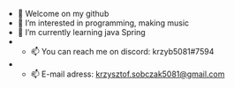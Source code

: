 - 👋 Welcome on my github
- 👀 I’m interested in programming, making music
- 🌱 I’m currently learning java Spring
- - 📫 You can reach me on discord: krzyb5081#7594
- - 📫 E-mail adress: krzysztof.sobczak5081@gmail.com

<!---
krzyb5081/krzyb5081 is a ✨ special ✨ repository because its `README.md` (this file) appears on your GitHub profile.
You can click the Preview link to take a look at your changes.
--->
